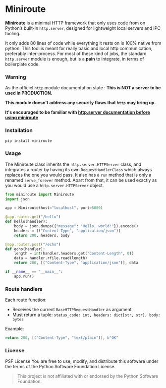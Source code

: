 # Miniroute

**Miniroute** is a minimal HTTP framework that only uses code from on Python’s built-in `http.server`, designed for lightweight local servers and IPC tooling.

It only adds 80 lines of code while everything it rests on is 100% native from python.
This tool is meant for really basic and local http communication, preferably inter-process.
For most of these kind of jobs, the standard `http.server` module is enough, but is a **pain** to integrate, in terms of boilerplate code.


### Warning

As the officiel `http` module documentation state : **This is NOT a server to be used in PRODUCTION.**

**This module doesn't address any security flaws that `http` may bring up.**

**It's encouraged to be familiar with [http.server documentation before using miniroute](https://docs.python.org/3/library/http.server.html#http.server.HTTPServer)**

### Installation

```bash
pip install miniroute
```

### Usage

The Miniroute class inherits the `http.server.HTTPServer` class, and integrates a router by
having its own `RequestHandlerClass` which always replaces the one you would pass.
It also has a `run` method that is only a renamed `serve_forever` method.
Apart from that, it can be used exactly as you would use a `http.server.HTTPServer` object.

```python
from miniroute import Miniroute
import json

app = Miniroute(host="localhost", port=5000)

@app.router.get("/hello")
def hello(handler):
    body = json.dumps({"message": "Hello, world!"}).encode()
    headers = [("Content-Type", "application/json")]
    return 200, headers, body

@app.router.post("/echo")
def echo(handler):
    length = int(handler.headers.get("Content-Length", 0))
    data = handler.rfile.read(length)
    return 200, [("Content-Type", "application/json")], data

if __name__ == "__main__":
    app.run()
```

### Route handlers

Each route function:

- Receives the current `BaseHTTPRequestHandler` as argument
- Must return a tuple:
  `status_code: int, headers: dict[str, str], body: bytes`

Example:

```python
return 200, [("Content-Type", "text/plain")], b"OK"
```

### License

PSF License
You are free to use, modify, and distribute this software under the terms of the Python Software Foundation License.

> This project is not affiliated with or endorsed by the Python Software Foundation.

